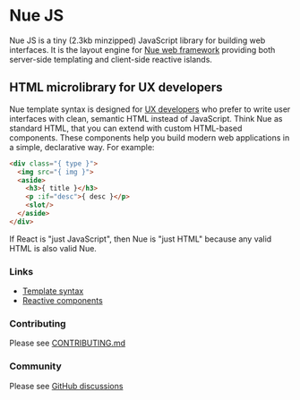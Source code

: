
# Nue JS
Nue JS is a tiny (2.3kb minzipped) JavaScript library for building web interfaces. It is the layout engine for [Nue web framework](https://nuejs.org) providing both server-side templating and client-side reactive islands.


## HTML microlibrary for UX developers
Nue template syntax is designed for [UX developers](https://nuejs.org/docs/) who prefer to write user interfaces with clean, semantic HTML instead of JavaScript. Think Nue as standard HTML, that you can extend with custom HTML-based components. These components help you build modern web applications in a simple, declarative way. For example:


```html
<div class="{ type }">
  <img src="{ img }">
  <aside>
    <h3>{ title }</h3>
    <p :if="desc">{ desc }</p>
    <slot/>
  </aside>
</div>
```

If React is "just JavaScript", then Nue is "just HTML" because any valid HTML is also valid Nue.

### Links

* [Template syntax](https://nuejs.org/docs/template-syntax.html)
* [Reactive components](https://nuejs.org/docs/reactive-components.html)


### Contributing

Please see [CONTRIBUTING.md](/CONTRIBUTING.md)


### Community

Please see [GitHub discussions](https://github.com/nuejs/nue/discussions)
